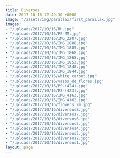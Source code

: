 ```yaml
---
title: Diversos
date: 2017-10-16 12:49:30 +0000
image: "/assets/img/parallax/first_parallax.jpg"
images:
- "/uploads/2017/10/16/RH.jpg"
- "/uploads/2017/10/16/PS-MM.jpg"
- "/uploads/2017/10/16/IMG_2207.jpg"
- "/uploads/2017/10/16/IMG_1888.jpg"
- "/uploads/2017/10/16/IMG_1885.jpg"
- "/uploads/2017/10/16/IMG_1868.jpg"
- "/uploads/2017/10/16/IMG_1865.jpg"
- "/uploads/2017/10/16/IMG_1853.jpg"
- "/uploads/2017/10/16/IMG_1848.jpg"
- "/uploads/2017/10/16/IMG_1844.jpg"
- "/uploads/2017/10/16/white_carpet.jpg"
- "/uploads/2017/10/16/vasos_de_flores.jpg"
- "/uploads/2017/10/16/PS-(424).jpg"
- "/uploads/2017/10/16/PS-(423).jpg"
- "/uploads/2017/10/16/IMG_4163.jpg"
- "/uploads/2017/10/16/IMG_4162.jpg"
- "/uploads/2017/10/16/flowers_2m.jpg"
- "/uploads/2017/10/16/diversos8.jpg"
- "/uploads/2017/10/16/diversos7.jpg"
- "/uploads/2017/10/16/diversos6.jpg"
- "/uploads/2017/10/16/diversos5.jpg"
- "/uploads/2017/10/16/diversos4.jpg"
- "/uploads/2017/10/16/diversos3.jpg"
- "/uploads/2017/10/16/diversos2.jpg"
- "/uploads/2017/10/16/diversos1.jpg"
layout: page
---
```

